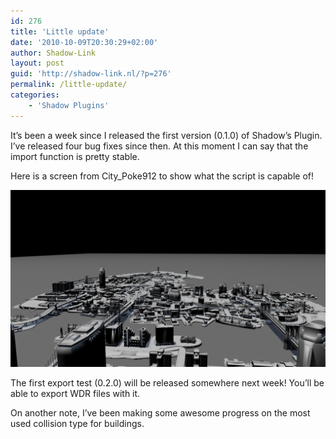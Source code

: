 ```yaml
---
id: 276
title: 'Little update'
date: '2010-10-09T20:30:29+02:00'
author: Shadow-Link
layout: post
guid: 'http://shadow-link.nl/?p=276'
permalink: /little-update/
categories:
    - 'Shadow Plugins'
---
```


It’s been a week since I released the first version (0.1.0) of Shadow’s Plugin. I’ve released four bug fixes since then. At this moment I can say that the import function is pretty stable.

Here is a screen from City\_Poke912 to show what the script is capable of!

[![colimage](/assets/images/post/cityde.jpg "colimage")](/assets/images/post/cityde.jpg)

The first export test (0.2.0) will be released somewhere next week! You’ll be able to export WDR files with it.

On another note, I’ve been making some awesome progress on the most used collision type for buildings.